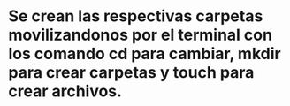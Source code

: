 # Se crean las respectivas carpetas movilizandonos por el terminal con los comando cd  para cambiar, mkdir para crear  carpetas y touch para crear archivos. 